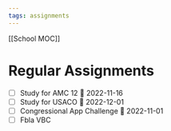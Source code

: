 ```yaml
---
tags: assignments
---
```

[[School MOC]]
# Regular Assignments
- [ ] Study for AMC 12 📅 2022-11-16 
- [ ] Study for USACO 📅 2022-12-01
- [ ] Congressional App Challenge 📅 2022-11-01 
- [ ] Fbla VBC